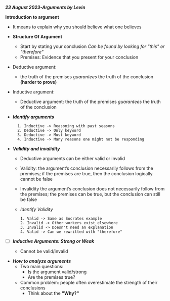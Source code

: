 **_23 August 2023-Arguments by Levin_**

**Introduction to argument**

- It means to explain why you should believe what one believes

- **Structure Of Argument**

  - Start by stating your conclusion _Can be found by looking for "this" or "therefore"_
  - Premises: Evidence that you present for your conclusion

- Deductive argument:

  - the truth of the premises _guarantees_ the truth of the conclusion **(harder to prove)**

- Inductive argument:

  - Deductive argument: the truth of the premises _guarantees_ the truth of the conclusion

- **_Identify arguments_**

        1. Inductive -> Reasoning with past seasons
        2. Deductive -> Only keyword
        3. Deductive -> Must keyword
        4. Inductive -> Many reasons one might not be responding

- **_Validity and invalidity_**

  - Deductive arguments can be either valid or invalid
  - Validity: the argument’s conclusion necessarily follows from the premises; if the premises are true, then the conclusion logically cannot be false
  - Invalidity the argument’s conclusion does not necessarily follow from the premises; the premises can be true, but the conclusion can still be false

  - _Identify Validity_

        1. Valid -> Same as Socrates example
        2. Invalid -> Other workers exist elsewhere
        3. Invalid -> Doesn't need an explanation
        4. Valid -> Can we rewritted with "therefore"

- [ ] **_Inductive Arguments: Strong or Weak_**

  - Cannot be valid/invalid

- **_How to analyze arguments_**
  - Two main questions:
    - Is the argument valid/strong
    - Are the premises true?
  - Common problem: people often overestimate the strength of their conclusions
    - Think about the **"Why?"**
